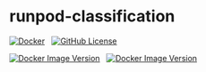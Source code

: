 # runpod-classification

[![Docker](https://img.shields.io/badge/docker-%230db7ed.svg?style=flat-square&logo=docker&logoColor=white)](https://hub.docker.com/repository/docker/dalbodeule/runpod-classfication/general) &nbsp; [![GitHub License](https://img.shields.io/github/license/dalbodeule/classification-runpod)
](https://github.com/dalbodeule/classification-runpod?tab=readme-ov-file)

[![Docker Image Version](https://img.shields.io/docker/v/dalbodeule/runpod-classification?sort=date&arch=amd64&style=flat-square)](https://hub.docker.com/repository/docker/dalbodeule/runpod-classfication/tags?name=amd64) &nbsp; [![Docker Image Version](https://img.shields.io/docker/v/dalbodeule/runpod-classification?sort=date&arch=arm64&style=flat-square)
](https://hub.docker.com/repository/docker/dalbodeule/runpod-classfication/tags?name=arm64)
